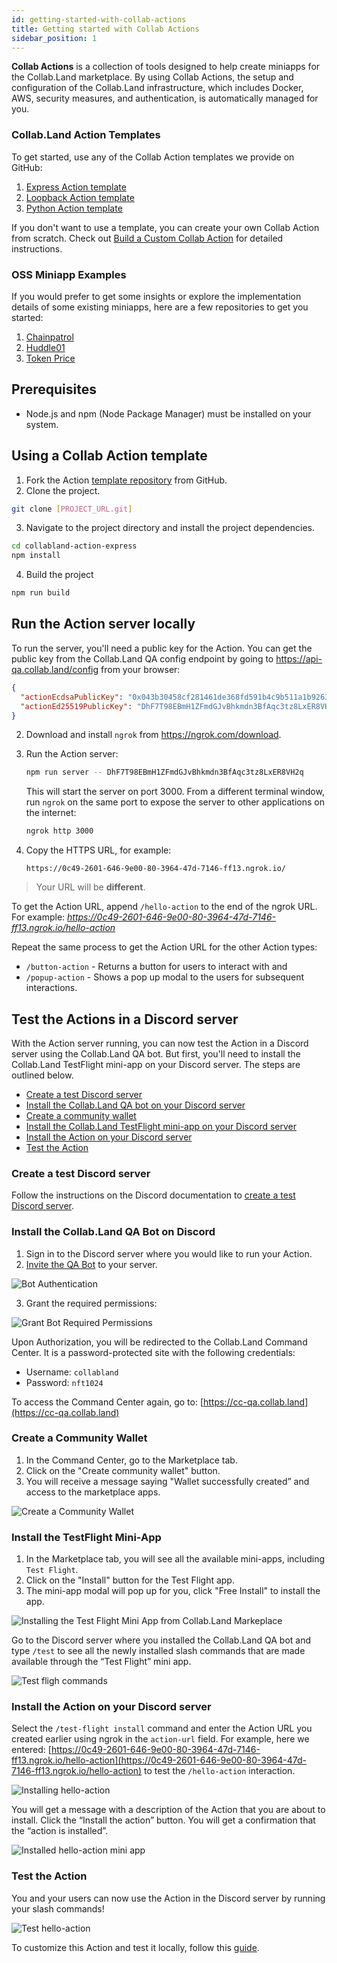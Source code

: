 ```yaml
---
id: getting-started-with-collab-actions
title: Getting started with Collab Actions
sidebar_position: 1
---
```


**Collab Actions** is a collection of tools designed to help create miniapps for the Collab.Land marketplace. By using Collab Actions, the setup and configuration of the Collab.Land infrastructure, which includes Docker, AWS, security measures, and authentication, is automatically managed for you.

### Collab.Land Action Templates

To get started, use any of the Collab Action templates we provide on GitHub:

1. [Express Action template](https://github.com/abridged/collabland-action-express)
2. [Loopback Action template](https://github.com/abridged/collabland-hello-action/)
3. [Python Action template](https://github.com/abridged/collabland-action-fastapi)

If you don't want to use a template, you can create your own Collab Action from scratch. Check out [Build a Custom Collab Action](/docs/upstream-integrations/collab-actions/build-a-custom-action) for detailed instructions.

### OSS Miniapp Examples
If you would prefer to get some insights or explore the implementation details of some existing miniapps, here are a few repositories to get you started:

1. [Chainpatrol](https://github.com/chainpatrol/collab-action)
2. [Huddle01](https://github.com/Huddle01/collabland-huddle01-mini-app)
3. [Token Price]( https://github.com/abridged/collabland-token-price-action)

## Prerequisites

- Node.js and npm (Node Package Manager) must be installed on your system.

## Using a Collab Action template

1. Fork the Action [template repository](https://github.com/abridged/collabland-action-express/fork) from GitHub.
2. Clone the project.

```bash
git clone [PROJECT_URL.git]
```

3. Navigate to the project directory and install the project dependencies.

```bash
cd collabland-action-express
npm install
```

4. Build the project

```bash
npm run build
```

## Run the Action server locally

To run the server, you'll need a public key for the Action. You can get the public key from the Collab.Land QA config endpoint by going to https://api-qa.collab.land/config from your browser:

```json
{
  "actionEcdsaPublicKey": "0x043b30458cf281461de368fd591b4c9b511a1b9263cea48517f41217ba14aa714fefea1adcfc9d8ae7ec0b4f7272f472178a5e674a1229ce5d2f2526244d62fbd8",
  "actionEd25519PublicKey": "DhF7T98EBmH1ZFmdGJvBhkmdn3BfAqc3tz8LxER8VH2q"
}
```

2. Download and install `ngrok` from https://ngrok.com/download.

3. Run the Action server:

   ```sh
   npm run server -- DhF7T98EBmH1ZFmdGJvBhkmdn3BfAqc3tz8LxER8VH2q
   ```

   This will start the server on port 3000. From a different terminal window, run `ngrok` on the same port to expose the server to other applications on the internet:

   ```sh
   ngrok http 3000
   ```

4. Copy the HTTPS URL, for example:

   ```
   https://0c49-2601-646-9e00-80-3964-47d-7146-ff13.ngrok.io/
   ```

> Your URL will be **different**.

To get the Action URL, append `/hello-action` to the end of the ngrok URL.
For example: *https://0c49-2601-646-9e00-80-3964-47d-7146-ff13.ngrok.io/hello-action*

Repeat the same process to get the Action URL for the other Action types:

- `/button-action` - Returns a button for users to interact with and
- `/popup-action` - Shows a pop up modal to the users for subsequent interactions.

## Test the Actions in a Discord server

With the Action server running, you can now test the Action in a Discord server using the Collab.Land QA bot. But first, you'll need to install the Collab.Land TestFlight mini-app on your Discord server. The steps are outlined below.

- [Create a test Discord server](#create-a-test-discord-server)
- [Install the Collab.Land QA bot on your Discord server](#install-the-collabland-qa-bot-on-discord)
- [Create a community wallet](#create-a-community-wallet)
- [Install the Collab.Land TestFlight mini-app on your Discord server](#install-the-testflight-mini-app)
- [Install the Action on your Discord server](#install-the-action-on-your-discord-server)
- [Test the Action](#test-the-action)

### Create a test Discord server

Follow the instructions on the Discord documentation to [create a test Discord server](https://support.discord.com/hc/en-us/articles/204849977-How-do-I-create-a-server-).

<!-- ## Setting Up the TestFlight Mini-App on Discord

This guide will walk you through the steps of installing and setting up the Collab.Land TestFlight mini-app to test your Actions on a Discord server.

### Prerequisites

- A Discord account
- A Discord server to install and test the Actions -->

### Install the Collab.Land QA Bot on Discord

1. Sign in to the Discord server where you would like to run your Action.
2. [Invite the QA Bot](https://api-qa.collab.land/discord/bot-invite) to your server.

![Bot Authentication](../../upstream-integrations/imgs/bot-invite.png)

3. Grant the required permissions:

![Grant Bot Required Permissions](../../upstream-integrations/imgs/permissions.png)

Upon Authorization, you will be redirected to the Collab.Land Command Center. It is a password-protected site with the following credentials:

- Username: `collabland`
- Password: `nft1024`

To access the Command Center again, go to: [https://cc-qa.collab.land](https://cc-qa.collab.land)

### Create a Community Wallet

<!-- why do they need to create a community wallet? -->

1. In the Command Center, go to the Marketplace tab.
2. Click on the "Create community wallet" button.
3. You will receive a message saying "Wallet successfully created” and access to the marketplace apps.

![Create a Community Wallet](../../upstream-integrations/imgs/community-wallet.png)

### Install the TestFlight Mini-App

1. In the Marketplace tab, you will see all the available mini-apps, including `Test Flight`.
2. Click on the "Install" button for the Test Flight app.
3. The mini-app modal will pop up for you, click "Free Install" to install the app.

![Installing the Test Flight Mini App from Collab.Land Markeplace](../../upstream-integrations/imgs/marketplace.png)

Go to the Discord server where you installed the Collab.Land QA bot and type `/test` to see all the newly installed slash commands that are made available through the “Test Flight” mini app.

![Test fligh commands](../../upstream-integrations/imgs/test-flight-command.png)

### Install the Action on your Discord server

Select the `/test-flight install` command and enter the Action URL you created earlier using ngrok in the `action-url` field. For example, here we entered: [https://0c49-2601-646-9e00-80-3964-47d-7146-ff13.ngrok.io/hello-action](https://0c49-2601-646-9e00-80-3964-47d-7146-ff13.ngrok.io/hello-action) to test the `/hello-action` interaction.

![Installing hello-action ](../../upstream-integrations/imgs/install.png)

You will get a message with a description of the Action that you are about to install. Click the “Install the action” button. You will get a confirmation that the “action is installed”.

![Installed hello-action mini app](../../upstream-integrations/imgs/installed-action.png)

### Test the Action

You and your users can now use the Action in the Discord server by running your slash commands!

![Test hello-action](../../upstream-integrations/imgs/test-hello-action.gif)

To customize this Action and test it locally, follow this [guide](customize-collab-actions).
